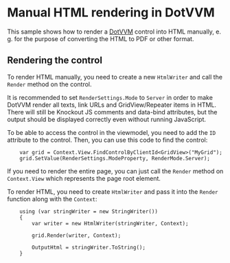 # Manual HTML rendering in DotVVM

This sample shows how to render a [DotVVM](https://github.com/riganti/dotvvm) control into HTML manually, e. g. for the purpose of converting the HTML to PDF or other format.

## Rendering the control

To render HTML manually, you need to create a new `HtmlWriter` and call the `Render` method on the control.

It is recommended to set `RenderSettings.Mode` to `Server` in order to make DotVVM render all texts, link URLs and GridView/Repeater items in HTML. 
There will still be Knockout JS comments and data-bind attributes, but the output should be displayed correctly even without running JavaScript.

To be able to access the control in the viewmodel, you need to add the `ID` attribute to the control. 
Then, you can use this code to find the control:

```
    var grid = Context.View.FindControlByClientId<GridView>("MyGrid");
    grid.SetValue(RenderSettings.ModeProperty, RenderMode.Server);
```

If you need to render the entire page, you can just call the `Render` method on `Context.View` which represents the page root element.

To render HTML, you need to create `HtmlWriter` and pass it into the `Render` function along with the `Context`:

```
    using (var stringWriter = new StringWriter())
    {
        var writer = new HtmlWriter(stringWriter, Context);

        grid.Render(writer, Context);

        OutputHtml = stringWriter.ToString();
    }
```
